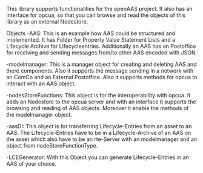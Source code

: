 This library supports functionalities for the openAAS project. It also has an interface for opcua, so that you can browse and read the objects of this library as an external Nodestore.

Objects
-AAS: This is an example how AAS could be structured and implemented. It has Folder for Property Value Statement Lists and a Lifecycle Archive for Lifecycleentries. Additionally an AAS has an Postoffice for receiving and sending messages from/to other AAS encoded with JSON.

-modelmanager: This is a manager object for creating and deleting AAS and there components. Also it supports the message sending in a network with an ComCo and an External Postoffice. Also it supports methods for opcua to interact with an AAS object.

-nodesStoreFunctions: This object is for the interoperability with opcua. It adds an Nodestore to the opcua server and with an interface it supports the browsing and reading of AAS objects. Moreover it enable the methods of the modelmanager object.

-aasDI: This object is for transferring Lifecycle-Entries from an asset to an AAS. The Lifecycle-Entries have to be in a Lifecycle-Archive of an AAS on the asset which also have to be an rte-Server with an modelmanager and an object from nodeStoreFunctionType.

-LCEGenerator: With this Object you can generate Lifecycle-Entries in an AAS of your choice.



